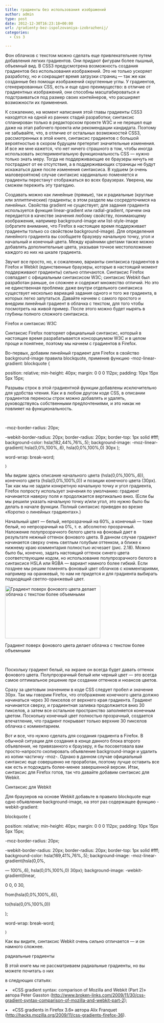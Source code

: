 ```yaml
---
title: градиенты без использования изображений
author: admin
type: post
date: 2012-12-30T16:23:18+00:00
url: /gradienty-bez-ispolzovaniya-izobrazhenij/
categories:
  - Css 3

---
```

Фон облачков с текстом можно сделать еще привлекательнее путем добавления легких градиентов. Они придают фигурам более пышный, объемный вид. В CSS3 предусмотрена возможность создания градиентов без использования изображений. Это не только ускоряет разработку, но и сокращает время загрузки страниц — так же как созданные без помощи изображений скругленные углы. У градиентов, сгенерированных CSS, есть и еще одно преимущество: в отличие от градиентных изображений, они способны масштабироваться и подстраиваться под размер своих контейнеров, что расширяет возможности их применения.

К сожалению, на момент написания этой главы градиенты CSS3 находятся на одной из ранних стадий разработки; синтаксис спланирован только в редакторском проекте W3C и не перешел еще даже на этап рабочего проекта или рекомендации кандидата. Поэтому не забывайте, что, в отличие от остальных возможностей CSS3, рассмотренных в этой книге, синтаксис градиентов с большой вероятностью в скором будущем претерпит значительные изменения. И все же мне кажется, что нет ничего страшного в том, чтобы иногда использовать экспериментальную функциональность CSS — нужно только знать меру. Тогда не поддерживающие ее браузеры ничуть не пострадают от ее отсутствия, а в поддерживающих страницы не будут искажаться даже после изменения синтаксиса. В худшем (и очень маловероятном) случае синтаксис кардинально поменяется и градиенты перестанут отображаться во всех браузерах. Уверена, мы сможем пережить эту трагедию.

Создавать можно как линейные (прямые), так и радиальные (круглые или эллиптические) градиенты; в этом разделе мы сосредоточимся на линейных. Свойства gradient не существует; для задания градиента используется функция linear-gradient или radial-gradient, причем она передается в качестве значения любому свойству, понимающему изображения, например background-image или list-style-image (обратите внимание, что Firefox в настоящее время поддерживает градиенты только со свойством background-image). Для определения линейного градиента вы сообщаете браузеру начальную точку, угол и начальный и конечный цвета. Между крайними цветами также можно добавлять дополнительные цвета, указывая точное местоположение каждого из них на шкале градиента.

Звучит все просто, но, к сожалению, варианты синтаксиса градиентов в Firefox и Webkit (единственные браузеры, которые в настоящий момент поддерживают градиенты) сильно отличаются. Синтаксис Firefox совпадает с официальным синтаксисом W3C; синтаксис Webkit был разработан раньше, он сложнее и содержит множество отличий. Но это не единственная проблема: даже внутри отдельного синтаксиса существует несколько вариаций задания одного и того же градиента, в которых легко запутаться. Давайте начнем с самого простого и внедрим линейный градиент в облачка с текстом, для того чтобы посмотреть на живой пример. После этого можно будет нырять в глубины полного сложного синтаксиса.

Firefox и синтаксис W3C

Синтаксис Firefox повторяет официальный синтаксис, который в настоящее время разрабатывается консорциумом W3C и в целом проще и понятнее, поэтому мы начнем с градиентов в Firefox.

Во-первых, добавим линейный градиент для Firefox в свойство background-image правила blockquote, применив функцию -moz-linear-gradient: blockquote {

position: relative; min-height: 40px; margin: 0 0 0 112px; padding: 10px 15px 5px 15px;

<div>
  <p>
    Разрывы строк в этой градиентной функции добавлены исключительно для удобства чтения. Как и в любом другом коде CSS, в описании градиентов переносы строк можно добавлять и удалять, руководствуясь собственными предпочтениями, и это никак не повлияет на функциональность.
  </p>
</div>

&nbsp;

-moz-border-radius: 20px;

-webkit-border-radius: 20px; border-radius: 20px; border-top: 1px solid #fff; background-color: hsla(182,44%,76%,.5); background-image: -moz-linear-gradient( hsla(0,0%,100%,.6), hsla(0,0%,100%,0) 30px );

word-wrap: break-word;

<sup>}</sup>

Мы видим здесь описание начального цвета (hsla(0,0%,100%,.6)), конечного цвета (hsla(0,0%,100%,0)) и позиции конечного цвета (30px). Так как мы не задали конкретную начальную точку и угол градиента, Firefox попросту использует значения по умолчанию: градиент начинается наверху поля и продолжается вертикально вниз. (Если бы мы решили указать начальную точку и/или угол, это нужно было бы делать в начале функции. Полный синтаксис приведен во врезке «Коротко о линейных градиентах».)

Начальный цвет — белый, непрозрачный на 60%, а конечный — тоже белый, но непрозрачный на 0%, т. е. абсолютно прозрачный. Наложение полупрозрачного белого цвета на фоновый дает в результате нежный оттенок фонового цвета. В данном случае градиент начинается сверху очень светлым голубым оттенком, а ближе к нижнему краю комментария полностью исчезает (рис. 2.18). Можно было бы, конечно, задать настоящий оттенок синего цвета соответствующим кодом, но использование полупрозрачного белого в синтаксисе HSLA или RGBA — вариант намного более гибкий. Если позднее мы решим поменять фоновый цвет облачков с комментариями, например на оранжевый, то нам не придется и для градиента выбирать подходящий светло-оранжевый цвет.

<a href="http://formstyle.com.ua/?attachment_id=1521" rel="attachment wp-att-1521"><img class="aligncenter size-full wp-image-1521" alt="Градиент поверх фонового цвета делает облачка с текстом более объемными" src="http://formstyle.com.ua/wp-content/uploads/2012/12/Градиент-поверх-фонового-цвета-делает-облачка-с-текстом-более-объемными.png" width="311" height="171" srcset="http://formstyle.com.ua/wp-content/uploads/2012/12/Градиент-поверх-фонового-цвета-делает-облачка-с-текстом-более-объемными.png 311w, http://formstyle.com.ua/wp-content/uploads/2012/12/Градиент-поверх-фонового-цвета-делает-облачка-с-текстом-более-объемными-300x164.png 300w" sizes="(max-width: 311px) 100vw, 311px" /></a>

<div>
  <p>
    Градиент поверх фонового цвета делает облачка с текстом более объемными
  </p>
</div>

&nbsp;

Поскольку градиент белый, на экране он всегда будет давать оттенок фонового цвета. Полупрозрачный белый или черный цвет — это всегда самое оптимальное решение при создании оттенков и нюансов цветов.

Сразу за цветовым значением в коде CSS следует пробел и значение 30px. Так мы говорим Firefox, что отображение конечного цвета должно начинаться через 30 пикселов от верхнего края градиента. Градиент начинается сверху, и градиентная заливка продолжается вниз 30 пикселов, а затем все остальное пространство заполняется конечным цветом. Поскольку конечный цвет полностью прозрачный, создается впечатление, что градиент покрывает только верхние 30 пикселов облачка с комментарием.

Вот и все, что нужно сделать для создания градиента в Firefox. В обычной ситуации для создания в конце данного блока второго объявления, не привязанного к браузеру, я бы посоветовала вам просто-напросто скопировать объявление background-image и удалить из копии частичку -moz-. Однако в данном случае официальный синтаксис еще совершенно не проработан, поэтому лучше оставить все как есть и подождать более-менее завершенной версии. Итак, синтаксис для Firefox готов, так что давайте добавим синтаксис для Webkit.

Синтаксис для Webkit

Для браузеров на основе Webkit добавьте в правило blockquote еще одно объявление background-image, на этот раз содержащее функцию -webkit-gradient:

blockquote {

position: relative; min-height: 40px; margin: 0 0 0 112px; padding: 10px 15px 5px 15px;

-moz-border-radius: 20px;

-webkit-border-radius: 20px; border-radius: 20px; border-top: 1px solid #fff; background-color: hsla(169,41%,76%,.5); background-image: -moz-linear-gradient(hsla(0,0%,

&#8212; 100%,.6), hsla(0,0%,100%,0) 30px); background-image: -webkit-gradient(linear,

0 0, 0 30,

from(hsla(0,0%,100%,.6)),

to(hsla(0,0%,100%,0))

);

word-wrap: break-word;

<sup>}</sup>

Как вы видите, синтаксис Webkit очень сильно отличается — и он намного сложнее.

радиальные градиенты

В этой книге мы не рассматриваем радиальные градиенты, но вы можете почитать о них

в следующих статьях:

•    «CSS gradient syntax: comparison of Mozilla and Webkit (Part 2)» автора Peter Gasston (http://www.broken-links.com/2009/11/30/css-gradient-syntax-comparison-of-mozilla-and-webkit-part-2);

•    «CSS gradients in Firefox 3.6» автора Alix Franquet (http://hacks.mozilla.org/2009/11/css-gradients-firefox-36).